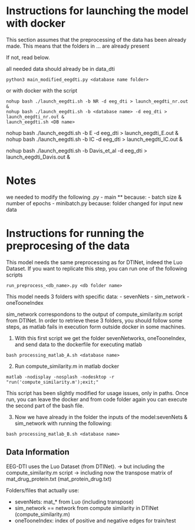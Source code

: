 
# Instructions for launching the model with docker

This section assumes that the preprocessing of the data has been already made.
This means that the folders in ... are already present

If not, read below.

all needed data should already be in data_dti

```
python3 main_modified_eegdti.py <database name folder>
```

or with docker with the script
```
nohup bash ./launch_eegdti.sh -b NR -d eeg_dti > launch_eegdti_nr.out &
nohup bash ./launch_eegdti.sh -b <database name> -d eeg_dti > launch_eegdti_nr.out &
launch_eegdti.sh <DB name>
```

nohup bash ./launch_eegdti.sh -b E -d eeg_dti > launch_eegdti_E.out &
nohup bash ./launch_eegdti.sh -b IC -d eeg_dti > launch_eegdti_IC.out &


nohup bash ./launch_eegdti.sh -b Davis_et_al -d eeg_dti > launch_eegdti_Davis.out &


# Notes

we needed to modify the following .py
    - main **
        because: 
            - batch size & number of epochs
    - minibatch.py
        because: folder changed for input new data

# Instructions for running the preprocesing of the data

This model needs the same preprocessing as for DTINet, indeed the  Luo Dataset. 
If you want to replicate this step, you can run one of the following scripts

```
run_preprocess_<db_name>.py <db folder name>
```

This model needs 3 folders with specific data:
    - sevenNets
    - sim_network
    - oneTooneIndex 


sim_network correspondons to the output of compute_similarity.m script from DTINet.
In order to retrieve these 3 folders, you should follow some steps, as matlab fails in execution form outside docker 
in some machines. 

1. With this first script we get the folder sevenNetworks, oneTooneIndex, and send data to the dockerfile for executing matlab
```
bash processing_matlab_A.sh <database name>
```

2. Run compute_similarity.m in matlab docker

```
matlab -nodisplay -nosplash -nodesktop -r "run('compute_similarity.m');exit;"
```

This script has been slightly modified for usage issues, only in paths. 
Once run, you can leave the docker and from code folder again you can execute the second
part of the bash file. 


3. Now we have already in the folder the inputs of the model:sevenNets & sim_network with running the following:

```
bash processing_matlab_B.sh <database name>
```


## Data Information
EEG-DTI uses the Luo Dataset (from DTINet).
 -> but including the compute_similarity.m script 
 -> including now the transpose matrix of mat_drug_protein.txt (mat_protein_drug.txt)

Folders/files that actually use:
- sevenNets: mat_* from Luo (including transpose)
- sim_network == network from compute similarity in DTINet (compute_similarity.m)
- oneTooneIndex: index of positive and negative edges for train/test


